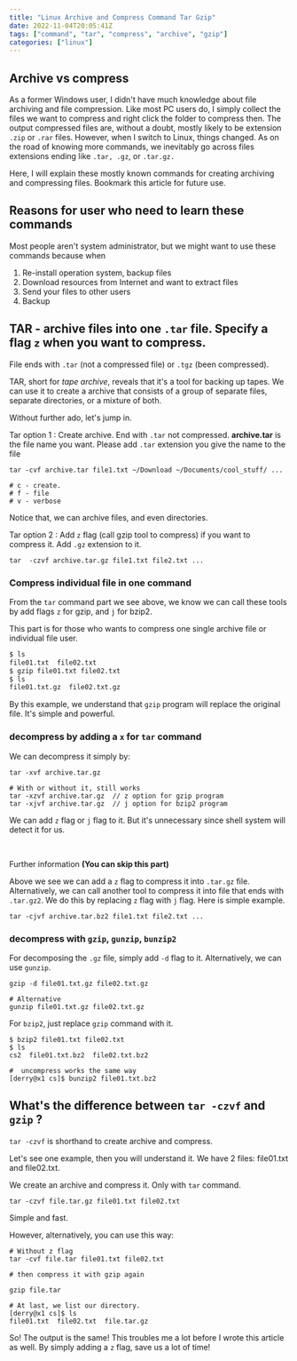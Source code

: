 ```yaml
---
title: "Linux Archive and Compress Command Tar Gzip"
date: 2022-11-04T20:05:41Z
tags: ["command", "tar", "compress", "archive", "gzip"]
categories: ["linux"]
---
```


## Archive vs compress
As a former Windows user, I didn't have much knowledge about file archiving and file compression. Like most PC users do, I simply collect the files we want to compress and right click the folder to compress then. The output compressed files are, without a doubt, mostly likely to be extension `.zip` or `.rar` files. However, when I switch to Linux, things changed. As on the road of knowing more commands, we inevitably go across files extensions ending like `.tar, .gz`, or `.tar.gz.`

Here, I will explain these mostly known commands for creating archiving and compressing files. Bookmark this article for future use.


## Reasons for user who need to learn these commands

Most people aren't system administrator, but we might want to use these commands because when

1. Re-install operation system, backup files
2. Download resources from Internet and want to extract files
3. Send your files to other users
4. Backup



## TAR - archive files into one `.tar` file. Specify a flag `z` when you want to compress.

File ends with `.tar` (not a compressed file) or `.tgz` (been compressed).

TAR, short for *tape archive*, reveals that it's a tool for backing up tapes. We can use it to create a archive that consists of a group of separate files, separate directories, or a mixture of both.

Without further ado, let's jump in.

Tar option 1 : Create archive. End with `.tar` not compressed. **archive.tar** is the file name you want. Please add `.tar` extension you give the name to the file
```
tar -cvf archive.tar file1.txt ~/Download ~/Documents/cool_stuff/ ...

# c - create.
# f - file
# v - verbose
```

Notice that, we can archive files, and even directories.

Tar option 2 : Add `z` flag (call gzip tool to compress) if you want to compress it. Add `.gz` extension to it.
```
tar  -czvf archive.tar.gz file1.txt file2.txt ...
```

###  Compress individual file in one command

From the `tar` command part we see above, we know we can call these tools by add flags `z` for gzip, and `j` for bzip2.

This part is for those who wants to compress one single archive file or individual file user.

```bash
$ ls
file01.txt  file02.txt
$ gzip file01.txt file02.txt 
$ ls
file01.txt.gz  file02.txt.gz
```
By this example, we understand that `gzip` program will replace the original file. It's simple and powerful.


### decompress by adding a `x` for `tar` command

We can decompress it simply by:

```
tar -xvf archive.tar.gz

# With or without it, still works
tar -xzvf archive.tar.gz  // z option for gzip program
tar -xjvf archive.tar.gz  // j option for bzip2 program
```

We can add `z` flag or `j` flag to it. But it's unnecessary since shell system will detect it for us.

<br/>

Further information **(You can skip this part)** 

Above we see we can add a `z` flag to compress it into `.tar.gz` file. Alternatively, we can call another tool to compress it into file that ends with `.tar.gz2`. We do this by replacing `z` flag with `j` flag. Here is simple example.

```
tar -cjvf archive.tar.bz2 file1.txt file2.txt ...
```


### decompress with `gzip`, `gunzip`, `bunzip2`

For decomposing the `.gz` file, simply add `-d` flag to it. Alternatively, we can use `gunzip`.

```
gzip -d file01.txt.gz file02.txt.gz

# Alternative
gunzip file01.txt.gz file02.txt.gz
```

For `bzip2`, just replace `gzip` command with it.
```
$ bzip2 file01.txt file02.txt 
$ ls
cs2  file01.txt.bz2  file02.txt.bz2

#  uncompress works the same way
[derry@x1 cs]$ bunzip2 file01.txt.bz2
```

## What's the difference between `tar -czvf` and `gzip` ?

`tar -czvf` is shorthand to create archive and compress.

Let's see one example, then you will understand it. We have 2 files: file01.txt and file02.txt. 

We create an archive and compress it. Only with `tar` command.
```
tar -czvf file.tar.gz file01.txt file02.txt
```

Simple and fast.

However, alternatively, you can use this way:
```
# Without z flag
tar -cvf file.tar file01.txt file02.txt

# then compress it with gzip again

gzip file.tar

# At last, we list our directory.
[derry@x1 cs]$ ls
file01.txt  file02.txt  file.tar.gz
```

So! The output is the same! This troubles me a lot before I wrote this article as well. By simply adding a `z` flag, save us a lot of time!
